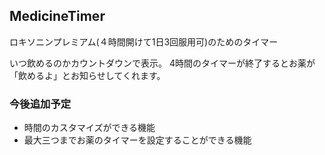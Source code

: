 ## MedicineTimer

ロキソニンプレミアム(４時間開けて1日3回服用可)のためのタイマー

いつ飲めるのかカウントダウンで表示。
4時間のタイマーが終了するとお薬が「飲めるよ」とお知らせしてくれます。


 ### 今後追加予定
- 時間のカスタマイズができる機能
- 最大三つまでお薬のタイマーを設定することができる機能
